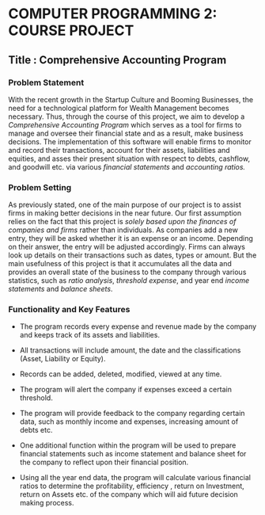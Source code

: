 # **COMPUTER PROGRAMMING 2: COURSE PROJECT**
## **Title : Comprehensive Accounting Program** 

### Problem Statement

 With the recent growth in the Startup Culture and Booming Businesses, the need for a technological platform for Wealth Management becomes necessary. Thus, through the course of this project, we aim to develop a *Comprehensive Accounting Program* which serves as a tool for firms to manage and oversee their financial state and as a result, make business decisions. The implementation of this software will enable firms to monitor and record their transactions, account for their assets, liabilities and equities, and asses their present situation with respect to debts, cashflow, and goodwill etc. via various *financial statements* and *accounting ratios.*

### Problem Setting

As previously stated, one of the main purpose of our project is to assist firms in making better decisions in the near future. Our first assumption relies on the fact that this project is *solely based upon the finances of companies and firms* rather than individuals. As companies add a new entry, they will be asked whether it is an expense or an income. Depending on their answer, the entry will be adjusted accordingly. Firms can always look up details on their transactions such as dates, types or amount. But the main usefulness of this project is that it accumulates all the data and provides an overall state of the business to the company through various statistics, such as *ratio analysis*, *threshold expense*, and year end *income statements* and *balance sheets*.


### Functionality and Key Features

- The program records every expense and revenue made by the company and keeps track of its assets and liabilities.

- All transactions will include amount, the date and the classifications (Asset, Liability or Equity).

- Records can be added, deleted, modified, viewed at any time.

- The program will alert the company if expenses exceed a certain threshold. 

- The program will provide feedback to the company regarding certain data, such as monthly income and expenses, increasing amount of debts etc.

- One additional function within the program will be used to prepare financial statements such as income statement and balance sheet for the company to reflect upon their financial position.

- Using all the year end data, the program  will calculate various financial ratios to determine the profitability, efficiency , return on Investment, return on Assets etc. of the company which will aid future decision making process.
